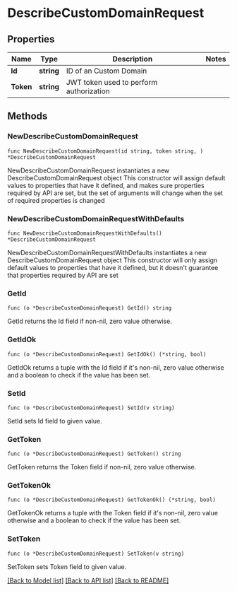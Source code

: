# DescribeCustomDomainRequest

## Properties

Name | Type | Description | Notes
------------ | ------------- | ------------- | -------------
**Id** | **string** | ID of an Custom Domain | 
**Token** | **string** | JWT token used to perform authorization | 

## Methods

### NewDescribeCustomDomainRequest

`func NewDescribeCustomDomainRequest(id string, token string, ) *DescribeCustomDomainRequest`

NewDescribeCustomDomainRequest instantiates a new DescribeCustomDomainRequest object
This constructor will assign default values to properties that have it defined,
and makes sure properties required by API are set, but the set of arguments
will change when the set of required properties is changed

### NewDescribeCustomDomainRequestWithDefaults

`func NewDescribeCustomDomainRequestWithDefaults() *DescribeCustomDomainRequest`

NewDescribeCustomDomainRequestWithDefaults instantiates a new DescribeCustomDomainRequest object
This constructor will only assign default values to properties that have it defined,
but it doesn't guarantee that properties required by API are set

### GetId

`func (o *DescribeCustomDomainRequest) GetId() string`

GetId returns the Id field if non-nil, zero value otherwise.

### GetIdOk

`func (o *DescribeCustomDomainRequest) GetIdOk() (*string, bool)`

GetIdOk returns a tuple with the Id field if it's non-nil, zero value otherwise
and a boolean to check if the value has been set.

### SetId

`func (o *DescribeCustomDomainRequest) SetId(v string)`

SetId sets Id field to given value.


### GetToken

`func (o *DescribeCustomDomainRequest) GetToken() string`

GetToken returns the Token field if non-nil, zero value otherwise.

### GetTokenOk

`func (o *DescribeCustomDomainRequest) GetTokenOk() (*string, bool)`

GetTokenOk returns a tuple with the Token field if it's non-nil, zero value otherwise
and a boolean to check if the value has been set.

### SetToken

`func (o *DescribeCustomDomainRequest) SetToken(v string)`

SetToken sets Token field to given value.



[[Back to Model list]](../README.md#documentation-for-models) [[Back to API list]](../README.md#documentation-for-api-endpoints) [[Back to README]](../README.md)


